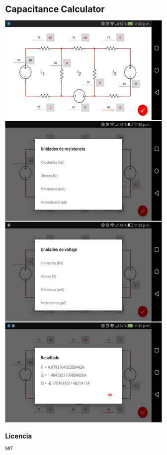# Capacitance Calculator

<div align="center">
    <img src="./screenshots/01.png" height="320" width="600">
    <img src="./screenshots/03.png" height="320" width="600">
    <img src="./screenshots/04.png" height="320" width="600">
    <img src="./screenshots/02.png" height="320" width="600">
</div>

Licencia
----

MIT

